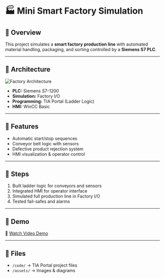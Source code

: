 # 🏭 Mini Smart Factory Simulation

## 🔹 Overview
This project simulates a **smart factory production line** with automated material handling, packaging, and sorting controlled by a **Siemens S7 PLC**.  

---

## 🔹 Architecture
![Factory Architecture](architecture.png)

- **PLC:** Siemens S7-1200  
- **Simulation:** Factory I/O  
- **Programming:** TIA Portal (Ladder Logic)  
- **HMI:** WinCC Basic  

---

## 🔹 Features
- Automatic start/stop sequences  
- Conveyor belt logic with sensors  
- Defective product rejection system  
- HMI visualization & operator control  

---

## 🔹 Steps
1. Built ladder logic for conveyors and sensors  
2. Integrated HMI for operator interface  
3. Simulated full production line in Factory I/O  
4. Tested fail-safes and alarms  

---

## 🔹 Demo
🎥 [Watch Video Demo](https://youtube.com/your-demo-link)  

---

## 🔹 Files
- `/code/` → TIA Portal project files  
- `/assets/` → Images & diagrams
